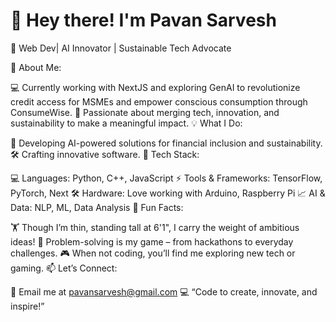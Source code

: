 # 👋 Hey there! I'm Pavan Sarvesh
🚀 Web Dev| AI Innovator | Sustainable Tech Advocate

🌟 About Me:

💻 Currently working with NextJS and exploring GenAI to revolutionize credit access for MSMEs and empower conscious consumption through ConsumeWise.
🎯 Passionate about merging tech, innovation, and sustainability to make a meaningful impact.
💡 What I Do:

🧠 Developing AI-powered solutions for financial inclusion and sustainability.
🛠️ Crafting innovative software.
🌈 Tech Stack:

💻 Languages: Python, C++, JavaScript
⚡ Tools & Frameworks: TensorFlow, PyTorch, Next
🛠️ Hardware: Love working with Arduino, Raspberry Pi
📈 AI & Data: NLP, ML, Data Analysis
🎨 Fun Facts:

🏋️ Though I’m thin, standing tall at 6'1", I carry the weight of ambitious ideas!
🧩 Problem-solving is my game – from hackathons to everyday challenges.
🎮 When not coding, you’ll find me exploring new tech or gaming.
📫 Let’s Connect:

📧 Email me at pavansarvesh@gmail.com
💻 “Code to create, innovate, and inspire!”
